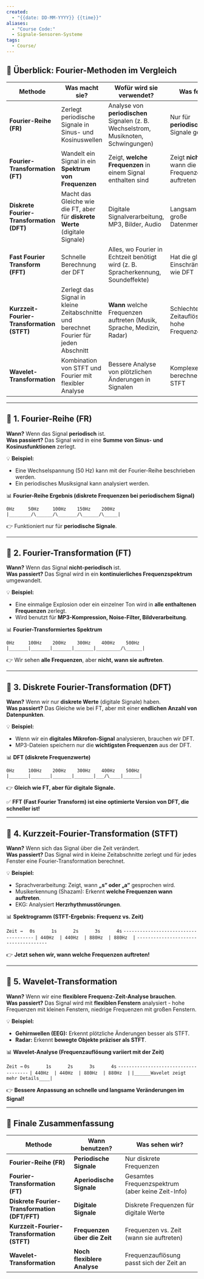 ```yaml
---
created:
  - "{{date: DD-MM-YYYY}} {{time}}"
aliases:
  - "Course Code:"
  - Signale-Sensoren-Systeme
tags:
  - Course/
---
```

## **📌 Überblick: Fourier-Methoden im Vergleich**

|**Methode**|**Was macht sie?**|**Wofür wird sie verwendet?**|**Was fehlt?**|
|---|---|---|---|
|**Fourier-Reihe (FR)**|Zerlegt periodische Signale in Sinus- und Kosinuswellen|Analyse von **periodischen** Signalen (z. B. Wechselstrom, Musiknoten, Schwingungen)|Nur für **periodische** Signale geeignet|
|**Fourier-Transformation (FT)**|Wandelt ein Signal in ein **Spektrum von Frequenzen**|Zeigt, **welche Frequenzen** in einem Signal enthalten sind|Zeigt **nicht**, wann die Frequenzen auftreten|
|**Diskrete Fourier-Transformation (DFT)**|Macht das Gleiche wie die FT, aber für **diskrete Werte** (digitale Signale)|Digitale Signalverarbeitung, MP3, Bilder, Audio|Langsam für große Datenmengen|
|**Fast Fourier Transform (FFT)**|Schnelle Berechnung der DFT|Alles, wo Fourier in Echtzeit benötigt wird (z. B. Spracherkennung, Soundeffekte)|Hat die gleichen Einschränkungen wie DFT|
|**Kurzzeit-Fourier-Transformation (STFT)**|Zerlegt das Signal in kleine Zeitabschnitte und berechnet Fourier für jeden Abschnitt|**Wann** welche Frequenzen auftreten (Musik, Sprache, Medizin, Radar)|Schlechte Zeitauflösung für hohe Frequenzen|
|**Wavelet-Transformation**|Kombination von STFT und Fourier mit flexibler Analyse|Bessere Analyse von plötzlichen Änderungen in Signalen|Komplexer zu berechnen als STFT|

---

## **🔹 1. Fourier-Reihe (FR)**

**Wann?** Wenn das Signal **periodisch** ist.  
**Was passiert?** Das Signal wird in eine **Summe von Sinus- und Kosinusfunktionen** zerlegt.

💡 **Beispiel:**

- Eine Wechselspannung (50 Hz) kann mit der Fourier-Reihe beschrieben werden.
- Ein periodisches Musiksignal kann analysiert werden.

📊 **Fourier-Reihe Ergebnis (diskrete Frequenzen bei periodischem Signal)**


`0Hz     50Hz     100Hz    150Hz    200Hz`
`|________/\______/\_______/\______/\_____|`

👉 Funktioniert nur für **periodische Signale**.

---

## **🔹 2. Fourier-Transformation (FT)**

**Wann?** Wenn das Signal **nicht-periodisch** ist.  
**Was passiert?** Das Signal wird in ein **kontinuierliches Frequenzspektrum** umgewandelt.

💡 **Beispiel:**

- Eine einmalige Explosion oder ein einzelner Ton wird in **alle enthaltenen Frequenzen** zerlegt.
- Wird benutzt für **MP3-Kompression, Noise-Filter, Bildverarbeitung**.

📊 **Fourier-Transformiertes Spektrum**

`0Hz     100Hz    200Hz    300Hz    400Hz    500Hz   |_______|_______|_______|_______|_________/\______|`

👉 Wir sehen **alle Frequenzen**, aber **nicht, wann sie auftreten**.

---

## **🔹 3. Diskrete Fourier-Transformation (DFT)**

**Wann?** Wenn wir nur **diskrete Werte** (digitale Signale) haben.  
**Was passiert?** Das Gleiche wie bei FT, aber mit einer **endlichen Anzahl von Datenpunkten**.

💡 **Beispiel:**

- Wenn wir ein **digitales Mikrofon-Signal** analysieren, brauchen wir DFT.
- MP3-Dateien speichern nur die **wichtigsten Frequenzen** aus der DFT.

📊 **DFT (diskrete Frequenzwerte)**

`0Hz     100Hz    200Hz    300Hz    400Hz    500Hz   |_______|_______|_______|_______|___/\____|______|`

👉 **Gleich wie FT, aber für digitale Signale.**

✅ **FFT (Fast Fourier Transform) ist eine optimierte Version von DFT, die schneller ist!**

---

## **🔹 4. Kurzzeit-Fourier-Transformation (STFT)**

**Wann?** Wenn sich das Signal über die Zeit verändert.  
**Was passiert?** Das Signal wird in kleine Zeitabschnitte zerlegt und für jedes Fenster eine Fourier-Transformation berechnet.

💡 **Beispiel:**

- Sprachverarbeitung: Zeigt, wann **„s“ oder „a“** gesprochen wird.
- Musikerkennung (Shazam): Erkennt **welche Frequenzen wann auftreten**.
- EKG: Analysiert **Herzrhythmusstörungen**.

📊 **Spektrogramm (STFT-Ergebnis: Frequenz vs. Zeit)**

   `Zeit →`
   `   0s      1s      2s      3s      4s `
   `-------------------------------------`
   `| 440Hz  | 440Hz  | 880Hz  | 880Hz  |`
   `-------------------------------------`

👉 **Jetzt sehen wir, wann welche Frequenzen auftreten!**

---

## **🔹 5. Wavelet-Transformation**

**Wann?** Wenn wir eine **flexiblere Frequenz-Zeit-Analyse brauchen**.  
**Was passiert?** Das Signal wird mit **flexiblen Fenstern** analysiert - hohe Frequenzen mit kleinen Fenstern, niedrige Frequenzen mit großen Fenstern.

💡 **Beispiel:**

- **Gehirnwellen (EEG):** Erkennt plötzliche Änderungen besser als STFT.
- **Radar:** Erkennt **bewegte Objekte präziser als STFT**.

📊 **Wavelet-Analyse (Frequenzauflösung variiert mit der Zeit)**


   `Zeit →`
   `0s      1s      2s      3s      4s`
   `-------------------------------------`
   `| 440Hz  | 440Hz  | 880Hz  | 880Hz  |`
   `|______Wavelet zeigt mehr Details____|`

👉 **Bessere Anpassung an schnelle und langsame Veränderungen im Signal!**

---

## **📌 Finale Zusammenfassung**

| **Methode**                                   | **Wann benutzen?**           | **Was sehen wir?**                               |
| --------------------------------------------- | ---------------------------- | ------------------------------------------------ |
| **Fourier-Reihe (FR)**                        | **Periodische Signale**      | Nur diskrete Frequenzen                          |
| **Fourier-Transformation (FT)**               | **Aperiodische Signale**     | Gesamtes Frequenzspektrum (aber keine Zeit-Info) |
| **Diskrete Fourier-Transformation (DFT/FFT)** | **Digitale Signale**         | Diskrete Frequenzen für digitale Werte           |
| **Kurzzeit-Fourier-Transformation (STFT)**    | **Frequenzen über die Zeit** | Frequenzen vs. Zeit (wann sie auftreten)         |
| **Wavelet-Transformation**                    | **Noch flexiblere Analyse**  | Frequenzauflösung passt sich der Zeit an         |